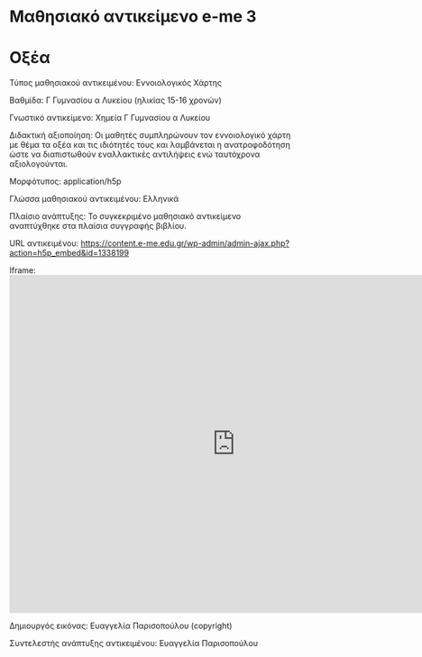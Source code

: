 # Μαθησιακό αντικείμενο e-me 3

# Οξέα 

Τύπος μαθησιακού αντικειμένου: Εννοιολογικός Χάρτης

Βαθμίδα: Γ Γυμνασίου α Λυκείου (ηλικίας 15-16 χρονών)

Γνωστικό αντικείμενο: Χημεία Γ Γυμνασίου α Λυκείου 

Διδακτική αξιοποίηση: Οι μαθητές συμπληρώνουν τον εννοιολογικό χάρτη με θέμα τα οξέα και τις ιδιότητές τους και λαμβάνεται η ανατροφοδότηση ώστε να διαπιστωθούν εναλλακτικές αντιλήψεις ενώ ταυτόχρονα αξιολογούνται.

Μορφότυπος: application/h5p

Γλώσσα μαθησιακού αντικειμένου: Ελληνικά

Πλαίσιο ανάπτυξης: Το συγκεκριμένο μαθησιακό αντικείμενο αναπτύχθηκε στα πλαίσια συγγραφής βιβλίου.

URL αντικειμένου: https://content.e-me.edu.gr/wp-admin/admin-ajax.php?action=h5p_embed&id=1338199

Iframe: <iframe src="https://content.e-me.edu.gr/wp-admin/admin-ajax.php?action=h5p_embed&id=1338199" width="800" height="600" frameborder="0" allowfullscreen="allowfullscreen"></iframe><script src="https://content.e-me.edu.gr/wp-content/plugins/h5p/h5p-php-library/js/h5p-resizer.js" charset="UTF-8"></script>

Δημιουργός εικόνας: Ευαγγελία Παρισοπούλου (copyright)

Συντελεστής ανάπτυξης αντικειμένου: Ευαγγελία Παρισοπούλου
